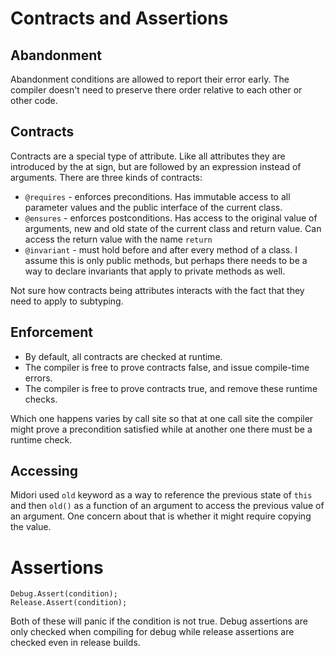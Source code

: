 # Contracts and Assertions

## Abandonment

Abandonment conditions are allowed to report their error early. The compiler doesn't need to preserve there order relative to each other or other code.

## Contracts

Contracts are a special type of attribute. Like all attributes they are introduced by the at sign, but are followed by an expression instead of arguments. There are three kinds of contracts:

  * `@requires` - enforces preconditions. Has immutable access to all parameter values and the public interface of the current class.
  * `@ensures` - enforces postconditions. Has access to the original value of arguments, new and old state of the current class and return value. Can access the return value with the name `return`
  * `@invariant` - must hold before and after every method of a class. I assume this is only public methods, but perhaps there needs to be a way to declare invariants that apply to private methods as well.

Not sure how contracts being attributes interacts with the fact that they need to apply to subtyping.

## Enforcement
  * By default, all contracts are checked at runtime.
  * The compiler is free to prove contracts false, and issue compile-time errors.
  * The compiler is free to prove contracts true, and remove these runtime checks.

Which one happens varies by call site so that at one call site the compiler might prove a precondition satisfied while at another one there must be a runtime check.

## Accessing

Midori used `old` keyword as a way to reference the previous state of `this` and then `old()` as a function of an argument to access the previous value of an argument. One concern about that is whether it might require copying the value.

# Assertions

    Debug.Assert(condition);
    Release.Assert(condition);

Both of these will panic if the condition is not true. Debug assertions are only checked when compiling for debug while release assertions are checked even in release builds.
